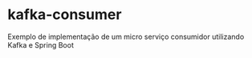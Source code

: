 # kafka-consumer
Exemplo de implementação de um micro serviço consumidor utilizando Kafka e Spring Boot
